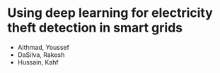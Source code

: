 # Using deep learning for electricity theft detection in smart grids

* Aithmad, Youssef
* DaSilva, Rakesh
* Hussain, Kahf
